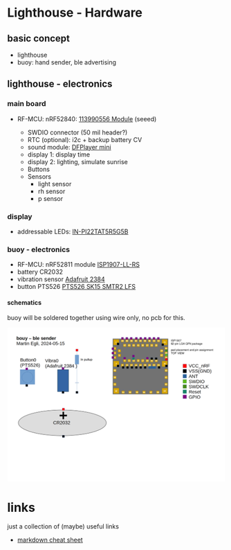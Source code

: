# Lighthouse - Hardware

## basic concept

+ lighthouse
+ buoy: hand sender, ble advertising

## lighthouse - electronics

### main board

- RF-MCU: nRF52840: [113990556 Module](https://www.mouser.ch/ProductDetail/713-113990556) (seeed)

  - SWDIO connector (50 mil header?)
  - RTC (optional): i2c + backup battery CV
  - sound module: [DFPlayer mini](https://wiki.dfrobot.com/DFPlayer_Mini_SKU_DFR0299)
  - display 1: display time
  - display 2: lighting, simulate sunrise
  - Buttons
  - Sensors
    - light sensor
    - rh sensor
    - p sensor

### display

- addressable LEDs: [IN-PI22TAT5R5G5B](https://www.mouser.ch/ProductDetail/743-IN-PI22TAT5R5G5B)



### buoy - electronics

- RF-MCU: nRF52811 module [ISP1907-LL-RS](https://www.mouser.ch/ProductDetail/359-ISP1907-LL-RS)
- battery CR2032
- vibration sensor [Adafruit 2384](https://www.mouser.ch/ProductDetail/485-2384)
- button PTS526 [PTS526 SK15 SMTR2 LFS](https://www.mouser.ch/ProductDetail/611-PTS526SK15SMR2L)

#### schematics

buoy will be soldered together using wire only, no pcb for this.

![buoy_schematics](docs/buoy_schematics.png)

# links

just a collection of (maybe) useful links

- [markdown cheat sheet](https://www.markdownguide.org/cheat-sheet/)

